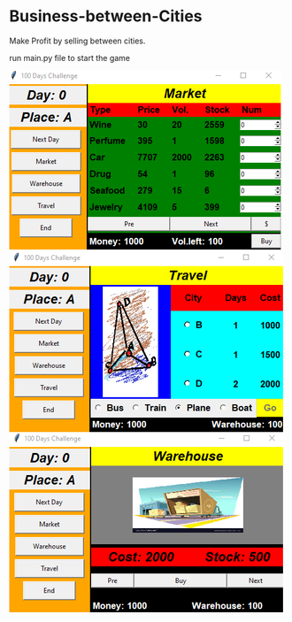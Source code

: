 # Business-between-Cities
Make Profit by selling between cities.

run main.py file to start the game

![alt text](https://github.com/HaotianCheng/Business-between-Cities/blob/master/1.png)
![alt text](https://github.com/HaotianCheng/Business-between-Cities/blob/master/2.png)
![alt text](https://github.com/HaotianCheng/Business-between-Cities/blob/master/3.png)
